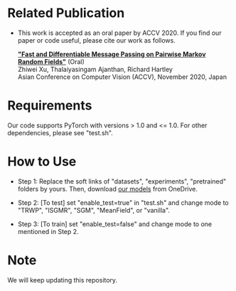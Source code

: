# Related Publication
- This work is accepted as an oral paper by ACCV 2020. If you find our paper or code useful, please cite our work as follows.

    [**"Fast and Differentiable Message Passing on Pairwise Markov Random Fields"**](https://arxiv.org/abs/1910.10892) (Oral)\
    Zhiwei Xu, Thalaiyasingam Ajanthan, Richard Hartley\
    Asian Conference on Computer Vision (ACCV), November 2020, Japan

# Requirements
  Our code supports PyTorch with versions > 1.0 and <= 1.0. For other dependencies, please see "test.sh".

# How to Use
  - Step 1: Replace the soft links of "datasets", "experiments", "pretrained" folders by yours. Then, download [our models](https://1drv.ms/u/s!AngC1-tRlyPMgRx6ahmhqxqJDf65?e=UQRUBN) from OneDrive.
  
  - Step 2: [To test] set "enable_test=true" in "test.sh" and change mode to "TRWP", "ISGMR", "SGM", "MeanField", or "vanilla".
  
  - Step 3: [To train] set "enable_test=false" and change mode to one mentioned in Step 2.

# Note
  We will keep updating this repository.
